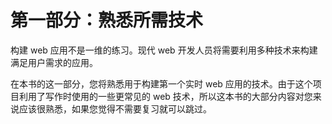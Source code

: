 # 第一部分：熟悉所需技术

构建 web 应用不是一维的练习。现代 web 开发人员将需要利用多种技术来构建满足用户需求的应用。

在本书的这一部分，您将熟悉用于构建第一个实时 web 应用的技术。由于这个项目利用了写作时使用的一些更常见的 web 技术，所以这本书的大部分内容对您来说应该很熟悉，如果您觉得不需要复习就可以跳过。